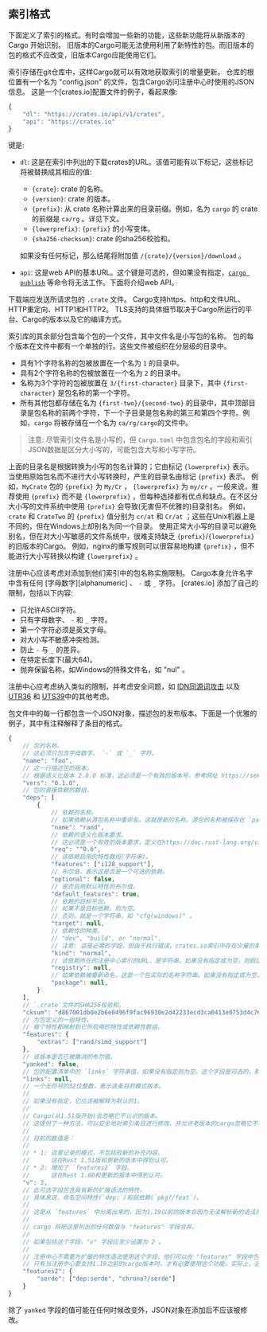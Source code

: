 ## 索引格式

下面定义了索引的格式。有时会增加一些新的功能，这些新功能将从新版本的 Cargo 开始识别。
旧版本的Cargo可能无法使用利用了新特性的包。而旧版本的包的格式不应改变，旧版本Cargo应能使用它们。

索引存储在git仓库中，这样Cargo就可以有效地获取索引的增量更新。
仓库的根位置有一个名为 "config.json" 的文件，包含Cargo访问注册中心时使用的JSON信息。
这是一个[crates.io]配置文件的例子，看起来像:

```javascript
{
    "dl": "https://crates.io/api/v1/crates",
    "api": "https://crates.io"
}
```

键是:
- `dl`: 这是在索引中列出的下载crates的URL。该值可能有以下标记，这些标记将被替换成其相应的值:

  - `{crate}`: crate 的名称。
  - `{version}`: crate 的版本。
  - `{prefix}`: 从 crate 名称计算出来的目录前缀。例如，名为 `cargo` 的 crate 的前缀是 `ca/rg` 。详见下文。
  - `{lowerprefix}`: `{prefix}` 的小写变体。
  - `{sha256-checksum}`: crate 的sha256校验和。

  如果没有任何标记，那么结尾将附加值 `/{crate}/{version}/download` 。
- `api`: 这是web API的基本URL。这个键是可选的，但如果没有指定，[`cargo publish`] 等命令将无法工作。下面将介绍web API。

下载端应发送所请求包的 `.crate` 文件。
Cargo支持https、http和文件URL、HTTP重定向、HTTP1和HTTP2。
TLS支持的具体细节取决于Cargo所运行的平台、Cargo的版本以及它的编译方式。

索引库的其余部分包含每个包的一个文件，其中文件名是小写包的名称。
包的每个版本在文件中都有一个单独的行。这些文件被组织在分层级的目录中。

- 具有1个字符名称的包被放置在一个名为 `1` 的目录中。
- 具有2个字符名称的包被放置在一个名为 `2` 的目录中。
- 名称为3个字符的包被放置在 `3/{first-character}` 目录下，其中 `{first-character}`  是包名称的第一个字符。
- 所有其他包都存储在名为 `{first-two}/{second-two}` 的目录中，其中顶部目录是包名称的前两个字符，下一个子目录是包名称的第三和第四个字符。例如，`cargo` 将被存储在一个名为 `ca/rg/cargo`的文件中。

> 注意: 尽管索引文件名是小写的，但 `Cargo.toml` 中包含包名的字段和索引JSON数据是区分大小写的，可能包含大写和小写字符。

上面的目录名是根据转换为小写的包名计算的；它由标记 `{lowerprefix}` 表示。当使用原始包名而不进行大小写转换时，产生的目录名由标记 `{prefix}` 表示。
例如，`MyCrate` 包的 `{prefix}` 为 `My/Cr` ， `{lowerprefix}` 为 `my/cr` 。一般来说，推荐使用 `{prefix}` 而不是 `{lowerprefix}` ，但每种选择都有优点和缺点。在不区分大小写的文件系统中使用 `{prefix}` 会导致(无害但不优雅的)目录别名。
例如， `crate` 和 `CrateTwo` 的 `{prefix}` 值分别为 `cr/at` 和 `Cr/at` ；这些在Unix机器上是不同的，但在Windows上却别名为同一个目录。 使用正常大小写的目录可以避免别名，但在对大小写敏感的文件系统中，很难支持缺乏 `{prefix}`/`{lowerprefix}` 的旧版本的Cargo。
例如，nginx的重写规则可以很容易地构建 `{prefix}` ，但不能进行大小写转换以构建 `{lowerprefix}` 。

注册中心应该考虑对添加到他们索引中的包名称实施限制。
Cargo本身允许名字中含有任何 [字母数字][alphanumeric] 、 `-` 或 `_` 字符。 [crates.io] 添加了自己的限制，包括以下内容:

- 只允许ASCII字符。
- 只有字母数字、 `-` 和 `_` 字符。
- 第一个字符必须是英文字母。
- 对大小写不敏感冲突检测。
- 防止 `-` 与 `_` 的差异。
- 在特定长度下(最大64)。
- 抛弃保留名称，如Windows的特殊文件名，如 "nul" 。

注册中心应考虑纳入类似的限制，并考虑安全问题，如 [IDN同源词攻击](https://en.wikipedia.org/wiki/IDN_homograph_attack) 以及 [UTR36](https://www.unicode.org/reports/tr36/) 和 [UTS39](https://www.unicode.org/reports/tr39/)中的其他考虑。 

包文件中的每一行都包含一个JSON对象，描述包的发布版本。下面是一个优雅的例子，其中有注释解释了条目的格式。

```javascript
{
    // 包的名称。
    // 这必须只包含字母数字、 `-` 或 `_` 字符。
    "name": "foo",
    // 这一行描述包的版本。
    // 根据语义化版本 2.0.0 标准，这必须是一个有效的版本号，参考网址 https://semver.org/。
    "vers": "0.1.0",
    // 包的直接依赖的数组。
    "deps": [
        {
            // 依赖的名称。
            // 如果依赖从源包名称中重命名，这就是新的名称。源包的名称被保存在 `package` 字段中。
            "name": "rand",
            // 依赖的语义化版本要求。
            // 这必须是一个有效的版本要求，定义在https://doc.rust-lang.org/cargo/reference/specifying-dependencies.html。
            "req": "^0.6",
            // 该依赖启用的特性数组(字符串)。
            "features": ["i128_support"],
            // 布尔值，表示这是否是一个可选的依赖。
            "optional": false,
            // 是否启用默认特性的布尔值。
            "default_features": true,
            // 依赖的目标平台。
            // 如果不是目标依赖，则为空。
            // 否则，就是一个字符串，如 "cfg(windows)" 。
            "target": null,
            // 依赖性的种类。
            // "dev", "build", or "normal".
            // 注意: 这是必需的字段，但由于执行错误，crates.io索引中存在少量的条目，其中的 `kind` 字段缺失或为空。
            "kind": "normal",
            // 该依赖所在的注册中心索引的URL，是字符串。如果没有指定或为空，则假定该依赖在当前注册中心中。
            "registry": null,
            // 如果依赖被重新命名，这是一个包实际的名称字符串。如果没有指定或为空，则该依赖未重命名。
            "package": null,
        }
    ],
    // `.crate`文件的SHA256校验和。
    "cksum": "d867001db0e2b6e0496f9fac96930e2d42233ecd3ca0413e0753d4c7695d289c",
    // 为包定义的一组特性。
    // 每个特性都映射到它所启用的特性或依赖性数组。
    "features": {
        "extras": ["rand/simd_support"]
    },
    // 该版本是否已被撤消的布尔值。
    "yanked": false,
    // 包的配置清单中的 `links` 字符串值，如果没有指定则为空。这个字段是可选的，默认为空。
    "links": null,
    // 一个无符号的32位整数，表示该条目的模式版本。
    //
    // 如果没有指定，它应该被解释为默认的1。
    //
    // Cargo(从1.51版开始)会忽略它不认识的版本。
    // 这提供了一种方法，可以安全地对索引条目进行修改，并允许老版本的cargo忽略它不理解的新条目。1.51以上的版本会忽略这个字段，因此可能会误解索引条目的含义。
    //
    // 目前的数值是：
    //
    // * 1: 这里记录的模式，不包括较新的补充内容。
    //      这在Rust 1.51版和更新的版本中得到认可。
    // * 2: 增加了 `features2` 字段。
    //      这在Rust 1.60和更新的版本中得到认可。
    "v": 2,
    // 此可选字段包含具有新的扩展语法的特性。
    // 具体来说，命名空间特性(`dep:`)和弱依赖(`pkg?/feat`)。
    //
    // 这是从 `features` 中分离出来的，因为1.19以前的版本会因为无法解析新的语法而无法加载，即使有 `Cargo.lock` 文件。
    //
    // cargo 将把这里列出的任何数值与 "features" 字段合并。
    //
    // 如果包括这个字段，"v" 字段应至少设置为 2 。
    //
    // 注册中心不需要为扩展的特性语法使用这个字段，他们可以在 "features" 字段中包括这些特性。
    // 只有当注册中心要支持1.19之前的cargo版本时，才有必要使用这个功能，实际上，这只是 crates.io ，因为这些旧版本不支持其他注册中心。
    "features2": {
        "serde": ["dep:serde", "chrono?/serde"]
    }
}
```

除了 `yanked` 字段的值可能在任何时候改变外，JSON对象在添加后不应该被修改。

[`cargo publish`]: ../commands/cargo-publish.md
